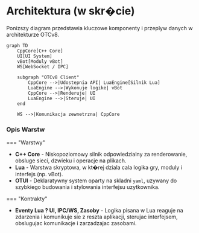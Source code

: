 # Architektura (w skr�cie)

Ponizszy diagram przedstawia kluczowe komponenty i przeplyw danych w architekturze OTCv8.

```mermaid
graph TD
    CppCore[C++ Core]
    UI[UI System]
    vBot[Moduly vBot]
    WS[WebSocket / IPC]

    subgraph "OTCv8 Client"
        CppCore -->|Udostepnia API| LuaEngine[Silnik Lua]
        LuaEngine -->|Wykonuje logike| vBot
        CppCore -->|Renderuje| UI
        LuaEngine -->|Steruje| UI
    end

    WS -->|Komunikacja zewnetrzna| CppCore
```

### Opis Warstw

=== "Warstwy"

- **C++ Core** - Niskopoziomowy silnik odpowiedzialny za renderowanie, obsluge sieci, dzwieku i operacje na plikach.
- **Lua** - Warstwa skryptowa, w kt�rej dziala cala logika gry, moduly i interfejs (np. vBot).
- **OTUI** - Deklaratywny system oparty na skladni `yaml`, uzywany do szybkiego budowania i stylowania interfejsu uzytkownika.

=== "Kontrakty"

- **Eventy Lua ? UI, IPC/WS, Zasoby** - Logika pisana w Lua reaguje na zdarzenia i komunikuje sie z reszta aplikacji, sterujac interfejsem, obslugujac komunikacje i zarzadzajac zasobami.
